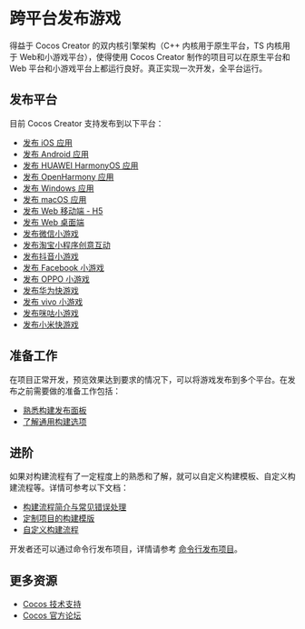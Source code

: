 # 跨平台发布游戏

得益于 Cocos Creator 的双内核引擎架构（C++ 内核用于原生平台，TS 内核用于 Web和小游戏平台），使得使用 Cocos Creator 制作的项目可以在原生平台和 Web 平台和小游戏平台上都运行良好。真正实现一次开发，全平台运行。

## 发布平台

目前 Cocos Creator 支持发布到以下平台：
- [发布 iOS 应用](./ios/index.md)
- [发布 Android 应用](./android/index.md)
- [发布 HUAWEI HarmonyOS 应用](./publish-huawei-ohos.md)
- [发布 OpenHarmony 应用](./publish-openharmony.md)
- [发布 Windows 应用](./windows/index.md)
- [发布 macOS 应用](./ios/index.md)
- [发布 Web 移动端 - H5](./publish-web.md)
- [发布 Web 桌面端](publish-web.md)
- [发布微信小游戏](./publish-wechatgame.md)
- [发布淘宝小程序创意互动](./publish-taobao-creative-app.md)
- [发布抖音小游戏](./publish-bytedance-mini-game.md)
- [发布 Facebook 小游戏](./publish-fb-instant-games.md)
- [发布 OPPO 小游戏](./publish-oppo-mini-game.md)
- [发布华为快游戏](./publish-huawei-quick-game.md)
- [发布 vivo 小游戏](./publish-vivo-mini-game.md)
- [发布咪咕小游戏](./publish-migu-mini-game.md)
- [发布小米快游戏](./publish-xiaomi-quick-game.md)

## 准备工作

在项目正常开发，预览效果达到要求的情况下，可以将游戏发布到多个平台。在发布之前需要做的准备工作包括：

- [熟悉构建发布面板](build-panel.md)
- [了解通用构建选项](build-options.md)

## 进阶

如果对构建流程有了一定程度上的熟悉和了解，就可以自定义构建模板、自定义构建流程等。详情可参考以下文档：

- [构建流程简介与常见错误处理](build-guide.md)
- [定制项目的构建模版](custom-project-build-template.md)
- [自定义构建流程](custom-build-plugin.md)

开发者还可以通过命令行发布项目，详情请参考 [命令行发布项目](publish-in-command-line.md)。

## 更多资源

- [Cocos 技术支持](https://www.cocos.com/assistant)
- [Cocos 官方论坛](https://forum.cocos.org/)
